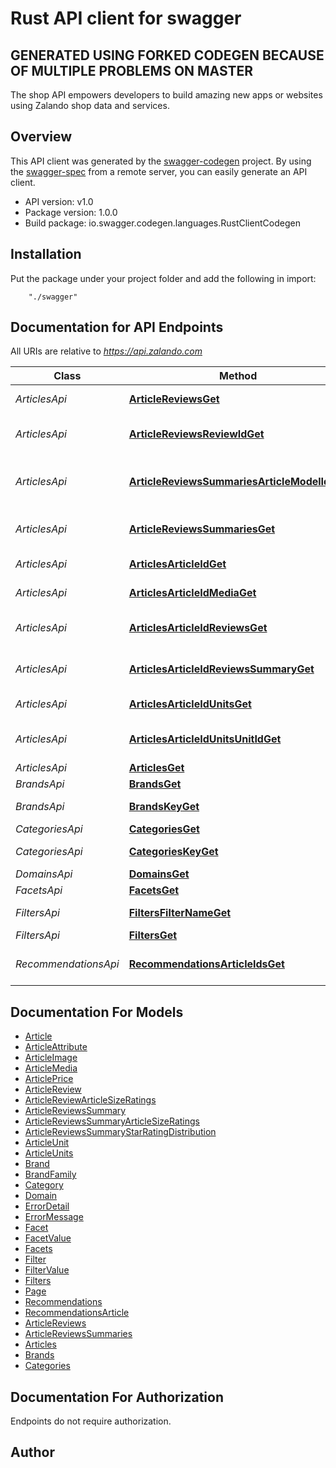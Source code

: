 # Rust API client for swagger
## GENERATED USING FORKED CODEGEN BECAUSE OF MULTIPLE PROBLEMS ON MASTER
The shop API empowers developers to build amazing new apps or websites using Zalando shop data and services.

## Overview
This API client was generated by the [swagger-codegen](https://github.com/swagger-api/swagger-codegen) project.  By using the [swagger-spec](https://github.com/swagger-api/swagger-spec) from a remote server, you can easily generate an API client.

- API version: v1.0
- Package version: 1.0.0
- Build package: io.swagger.codegen.languages.RustClientCodegen

## Installation
Put the package under your project folder and add the following in import:
```
    "./swagger"
```

## Documentation for API Endpoints

All URIs are relative to *https://api.zalando.com*

Class | Method | HTTP request | Description
------------ | ------------- | ------------- | -------------
*ArticlesApi* | [**ArticleReviewsGet**](docs/ArticlesApi.md#articlereviewsget) | **Get** /article-reviews | Get Article Reviews
*ArticlesApi* | [**ArticleReviewsReviewIdGet**](docs/ArticlesApi.md#articlereviewsreviewidget) | **Get** /article-reviews/{reviewId} | Get Article Reviews by reviewId
*ArticlesApi* | [**ArticleReviewsSummariesArticleModelIdGet**](docs/ArticlesApi.md#articlereviewssummariesarticlemodelidget) | **Get** /article-reviews-summaries/{articleModelId} | Get Article Reviews Summaries by articleModelId
*ArticlesApi* | [**ArticleReviewsSummariesGet**](docs/ArticlesApi.md#articlereviewssummariesget) | **Get** /article-reviews-summaries | Get Article Reviews Summaries
*ArticlesApi* | [**ArticlesArticleIdGet**](docs/ArticlesApi.md#articlesarticleidget) | **Get** /articles/{articleId} | Get Article by articleId
*ArticlesApi* | [**ArticlesArticleIdMediaGet**](docs/ArticlesApi.md#articlesarticleidmediaget) | **Get** /articles/{articleId}/media | Get Article media by articleId
*ArticlesApi* | [**ArticlesArticleIdReviewsGet**](docs/ArticlesApi.md#articlesarticleidreviewsget) | **Get** /articles/{articleId}/reviews | Get Article reviews by articleId
*ArticlesApi* | [**ArticlesArticleIdReviewsSummaryGet**](docs/ArticlesApi.md#articlesarticleidreviewssummaryget) | **Get** /articles/{articleId}/reviews-summary | Get Article reviews summary by articleId
*ArticlesApi* | [**ArticlesArticleIdUnitsGet**](docs/ArticlesApi.md#articlesarticleidunitsget) | **Get** /articles/{articleId}/units | Get Article units by articleId
*ArticlesApi* | [**ArticlesArticleIdUnitsUnitIdGet**](docs/ArticlesApi.md#articlesarticleidunitsunitidget) | **Get** /articles/{articleId}/units/{unitId} | Get Article units by articleId snd unitId
*ArticlesApi* | [**ArticlesGet**](docs/ArticlesApi.md#articlesget) | **Get** /articles | Search for Articles
*BrandsApi* | [**BrandsGet**](docs/BrandsApi.md#brandsget) | **Get** /brands | Shop Brands
*BrandsApi* | [**BrandsKeyGet**](docs/BrandsApi.md#brandskeyget) | **Get** /brands/{key} | Get Single Brand by Key
*CategoriesApi* | [**CategoriesGet**](docs/CategoriesApi.md#categoriesget) | **Get** /categories | Shop Categories
*CategoriesApi* | [**CategoriesKeyGet**](docs/CategoriesApi.md#categorieskeyget) | **Get** /categories/{key} | Get Single Category by Key
*DomainsApi* | [**DomainsGet**](docs/DomainsApi.md#domainsget) | **Get** /domains | Shop Domains
*FacetsApi* | [**FacetsGet**](docs/FacetsApi.md#facetsget) | **Get** /facets | Shop Facets
*FiltersApi* | [**FiltersFilterNameGet**](docs/FiltersApi.md#filtersfilternameget) | **Get** /filters/{filterName} | Get Single Filter by filterName
*FiltersApi* | [**FiltersGet**](docs/FiltersApi.md#filtersget) | **Get** /filters | Shop Filters
*RecommendationsApi* | [**RecommendationsArticleIdsGet**](docs/RecommendationsApi.md#recommendationsarticleidsget) | **Get** /recommendations/{articleIds} | Get Recommendations by articleId


## Documentation For Models

 - [Article](docs/Article.md)
 - [ArticleAttribute](docs/ArticleAttribute.md)
 - [ArticleImage](docs/ArticleImage.md)
 - [ArticleMedia](docs/ArticleMedia.md)
 - [ArticlePrice](docs/ArticlePrice.md)
 - [ArticleReview](docs/ArticleReview.md)
 - [ArticleReviewArticleSizeRatings](docs/ArticleReviewArticleSizeRatings.md)
 - [ArticleReviewsSummary](docs/ArticleReviewsSummary.md)
 - [ArticleReviewsSummaryArticleSizeRatings](docs/ArticleReviewsSummaryArticleSizeRatings.md)
 - [ArticleReviewsSummaryStarRatingDistribution](docs/ArticleReviewsSummaryStarRatingDistribution.md)
 - [ArticleUnit](docs/ArticleUnit.md)
 - [ArticleUnits](docs/ArticleUnits.md)
 - [Brand](docs/Brand.md)
 - [BrandFamily](docs/BrandFamily.md)
 - [Category](docs/Category.md)
 - [Domain](docs/Domain.md)
 - [ErrorDetail](docs/ErrorDetail.md)
 - [ErrorMessage](docs/ErrorMessage.md)
 - [Facet](docs/Facet.md)
 - [FacetValue](docs/FacetValue.md)
 - [Facets](docs/Facets.md)
 - [Filter](docs/Filter.md)
 - [FilterValue](docs/FilterValue.md)
 - [Filters](docs/Filters.md)
 - [Page](docs/Page.md)
 - [Recommendations](docs/Recommendations.md)
 - [RecommendationsArticle](docs/RecommendationsArticle.md)
 - [ArticleReviews](docs/ArticleReviews.md)
 - [ArticleReviewsSummaries](docs/ArticleReviewsSummaries.md)
 - [Articles](docs/Articles.md)
 - [Brands](docs/Brands.md)
 - [Categories](docs/Categories.md)


## Documentation For Authorization
 Endpoints do not require authorization.


## Author




